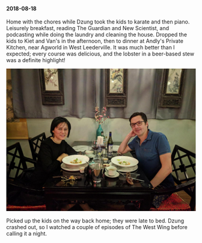 #### 2018-08-18

Home with the chores while Dzung took the kids to karate and then piano. Leisurely breakfast, reading The Guardian and New Scientist, and podcasting while doing the laundry and cleaning the house. Dropped the kids to Kiet and Van's in the afternoon, then to dinner at Andly's Private Kitchen, near Agworld in West Leederville. It was much better than I expected; every course was delicious, and the lobster in a beer-based stew was a definite highlight!

![Andly](/diary/assets/andly.jpg)

Picked up the kids on the way back home; they were late to bed. Dzung crashed out, so I watched a couple of episodes of The West Wing before calling it a night.